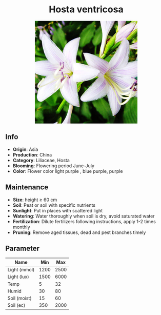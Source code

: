 <h1 align='center'>Hosta ventricosa</h1>
<p align="center">
    <img 
        align='center'
        width='320'
        src="../images/hosta ventricosa.png" 
        alt='Hosta ventricosa' />
</p>

## Info

 - **Origin**: Asia
 - **Production**: China
 - **Category**: Liliaceae, Hosta
 - **Blooming**: Flowering period June-July
 - **Color**: Flower color light purple , blue purple, purple

## Maintenance

 - **Size**: height ≥ 60 cm
 - **Soil**: Peat or soil with specific nutrients
 - **Sunlight**: Put in places with scattered light
 - **Watering**: Water thoroughly when soil is dry, avoid saturated water
 - **Fertilization**: Dilute fertilizers following instructions, apply 1-2 times monthly
 - **Pruning**: Remove aged tissues, dead and pest branches timely

## Parameter

| Name         | Min  | Max   |
|--------------|------|-------|
| Light (mmol) | 1200 | 2500  |
| Light (lux)  | 1500 | 6000 |
| Temp         | 5    | 32    |
| Humid        | 30   | 80    |
| Soil (moist) | 15   | 60    |
| Soil (ec)    | 350  | 2000  |